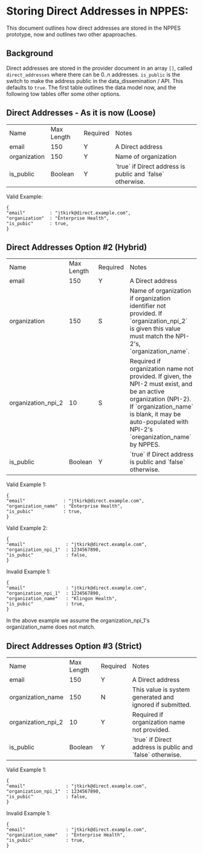 Storing Direct Addresses in NPPES:
=================================


This document outlines how direct addresses are stored in the NPPES
prototype, now and outlines two other apaproaches.


Background
----------

Direct addresses are stored in the provider document in an array `[]`,
called `direct_addresses` where there can be 0..n addresses.  `is_public` 
is the switch to make the address public in the data_dissemination / API.
This defaults to `true`. The first table outlines the data model now, and the following tow tables offer some other options.



Direct Addresses - As it is now (Loose)
---------------------------------

<table>
<tr>
  <td>Name</td>
  <td>Max Length</td>
  <td>Required</td>
  <td>Notes</td>
</tr>

<tr>
  <td>email</td>
  <td>150</td>
  <td>Y</td>
  <td>A Direct address</td>
</tr>

<tr>
  <td>organization</td>
  <td>150</td>
  <td>Y</td>
  <td>Name of organization</td>
</tr>

<tr>
  <td>is_public</td>
  <td>Boolean</td>
  <td>Y</td>
  <td>`true` if Direct address is public and `false` otherwise.</td>
</tr>

</table>

Valid Example:

    {
    "email"         : "jtkirk@direct.example.com",
    "organization"  : "Enterprise Health",
    "is_pubic"      : true,
    }




Direct Addresses Option #2 (Hybrid)
-------------------------------------

<table>
<tr>
  <td>Name</td>
  <td>Max Length</td>
  <td>Required</td>
  <td>Notes</td>
</tr>

<tr>
  <td>email</td>
  <td>150</td>
  <td>Y</td>
  <td>A Direct address</td>
</tr>

<tr>
  <td>organization</td>
  <td>150</td>
  <td>S</td>
  <td>Name of organization if organization identifier not provided.
  If `organization_npi_2` is given this value must match the NPI-2's,
  `organization_name`.
  </td>
</tr>

<tr>
  <td>organization_npi_2</td>
  <td>10</td>
  <td>S</td>
  <td>Required if organization name not provided.  If given, the NPI-2 must exist, and be an active organization (NPI-2). If `organization_name` is blank, it may be auto-populated with NPI-2's `oreganization_name` by NPPES.</td>
</tr>

<tr>
  <td>is_public</td>
  <td>Boolean</td>
  <td>Y</td>
  <td>`true` if Direct address is public and `false` otherwise.</td>
</tr>

</table>


Valid Example 1:


    {
    "email"              : "jtkirk@direct.example.com",
    "organization_name"  : "Enterprise Health",
    "is_pubic"           : true,
    }


Valid Example 2:


    {
    "email"               : "jtkirk@direct.example.com",
    "organization_npi_1"  : 1234567890,
    "is_pubic"            : false,
    }

Invalid Example 1:


    {
    "email"               : "jtkirk@direct.example.com",
    "organization_npi_1"  : 1234567890,
    "organization_name"   : "Klingon Health",
    "is_pubic"            : true,
    }

In the above example we assume the organization_npi_1's organization_name
does not match.



Direct Addresses Option #3 (Strict)
-----------------------------------

<table>
<tr>
  <td>Name</td>
  <td>Max Length</td>
  <td>Required</td>
  <td>Notes</td>
</tr>

<tr>
  <td>email</td>
  <td>150</td>
  <td>Y</td>
  <td>A Direct address</td>
</tr>

<tr>
  <td>organization_name</td>
  <td>150</td>
  <td>N</td>
  <td>This value is system generated and ignored if submitted.
  </td>
</tr>

<tr>
  <td>organization_npi_2</td>
  <td>10</td>
  <td>Y</td>
  <td>Required if organization name not provided.</td>
</tr>

<tr>
  <td>is_public</td>
  <td>Boolean</td>
  <td>Y</td>
  <td>`true` if Direct address is public and `false` otherwise.</td>
</tr>

</table>


Valid Example 1:


    {
    "email"               : "jtkirk@direct.example.com",
    "organization_npi_1"  : 1234567890,
    "is_pubic"            : false,
    }

Invalid Example 1:


    {
    "email"               : "jtkirk@direct.example.com",
    "organization_name"   : "Enterprise Health",
    "is_pubic"            : true,
    }

